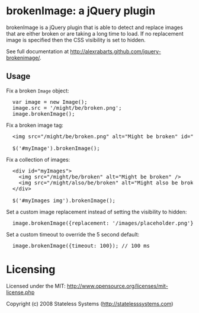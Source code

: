 # brokenImage: a jQuery plugin

brokenImage is a jQuery plugin that is able to detect and replace images
that are either broken or are taking a long time to load.  If no replacement
image is specified then the CSS visibility is set to hidden.

See full documentation at <a href="http://alexrabarts.github.com/jquery-brokenimage/">http://alexrabarts.github.com/jquery-brokenimage/</a>.

## Usage

Fix a broken <code>Image</code> object:

<pre>
  var image = new Image();
  image.src = '/might/be/broken.png';
  image.brokenImage();
</pre>

Fix a broken image tag:

<pre>
  &lt;img src="/might/be/broken.png" alt="Might be broken" id="myImage" /&gt;

  $('#myImage').brokenImage();
</pre>

Fix a collection of images:

<pre>
  &lt;div id="myImages"&gt;
    &lt;img src="/might/be/broken" alt="Might be broken" /&gt;
    &lt;img src="/might/also/be/broken" alt="Might also be broken" /&gt;
  &lt;/div>

  $('#myImages img').brokenImage();
</pre>

Set a custom image replacement instead of setting the visibility to hidden:

<pre>
  image.brokenImage({replacement: '/images/placeholder.png'});
</pre>

Set a custom timeout to override the 5 second default:

<pre>
  image.brokenImage({timeout: 100}); // 100 ms
</pre>

# Licensing

Licensed under the MIT:
http://www.opensource.org/licenses/mit-license.php

Copyright (c) 2008 Stateless Systems (http://statelesssystems.com)
